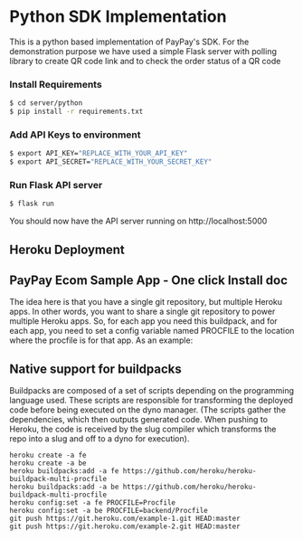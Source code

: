 # Python SDK Implementation

This is a python based implementation of PayPay's SDK. For the demonstration purpose we have used a simple Flask server with polling library to create QR code link and to check the order status of a QR code

### Install Requirements

```sh
$ cd server/python
$ pip install -r requirements.txt
```

### Add API Keys to environment

```sh
$ export API_KEY="REPLACE_WITH_YOUR_API_KEY"
$ export API_SECRET="REPLACE_WITH_YOUR_SECRET_KEY" 
```

### Run Flask API server
```sh
$ flask run
```
You should now have the API server running on http://localhost:5000


## Heroku Deployment

## PayPay Ecom Sample App - One click Install doc

The idea here is that you have a single git repository, but multiple Heroku apps. In other words, you want to share a single git repository to power multiple Heroku apps. So, for each app you need this buildpack, and for each app, you need to set a config variable named PROCFILE to the location where the procfile is for that app. As an example:


## Native support for buildpacks

Buildpacks are composed of a set of scripts depending on the programming language used. These scripts are responsible for transforming the deployed code before being executed on the dyno manager. (The scripts gather the dependencies, which then outputs generated code. When pushing to Heroku, the code is received by the slug compiler which transforms the repo into a slug and off to a dyno for execution).


```
heroku create -a fe
heroku create -a be
heroku buildpacks:add -a fe https://github.com/heroku/heroku-buildpack-multi-procfile
heroku buildpacks:add -a be https://github.com/heroku/heroku-buildpack-multi-procfile
heroku config:set -a fe PROCFILE=Procfile
heroku config:set -a be PROCFILE=backend/Procfile
git push https://git.heroku.com/example-1.git HEAD:master
git push https://git.heroku.com/example-2.git HEAD:master
```



